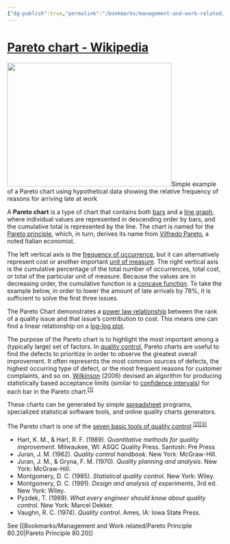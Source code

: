```yaml
---
{"dg-publish":true,"permalink":"/bookmarks/management-and-work-related/pareto-chart/","tags":["productivity","techniques","visual"]}
---
```



# [Pareto chart - Wikipedia](https://en.wikipedia.org/wiki/Pareto_chart?wprov=sfti1)

[<img src="//upload.wikimedia.org/wikipedia/commons/thumb/8/8a/Pareto.PNG/384px-Pareto.PNG" height="288" width="384" />](https://en.wikipedia.org/wiki/File:Pareto.PNG)Simple example of a Pareto chart using hypothetical data showing the relative frequency of reasons for arriving late at work

A **Pareto chart** is a type of chart that contains both [bars](https://en.wikipedia.org/wiki/Bar_chart) and a [line graph](https://en.wikipedia.org/wiki/Line_chart), where individual values are represented in descending order by bars, and the cumulative total is represented by the line. The chart is named for the [Pareto principle](https://en.wikipedia.org/wiki/Pareto_principle), which, in turn, derives its name from [Vilfredo Pareto](https://en.wikipedia.org/wiki/Vilfredo_Pareto), a noted Italian economist.

The left vertical axis is the [frequency of occurrence](https://en.wikipedia.org/wiki/Frequency_probability), but it can alternatively represent cost or another important [unit of measure](https://en.wikipedia.org/wiki/Units_of_measurement). The right vertical axis is the cumulative percentage of the total number of occurrences, total cost, or total of the particular unit of measure. Because the values are in decreasing order, the cumulative function is a [concave function](https://en.wikipedia.org/wiki/Concave_function). To take the example below, in order to lower the amount of late arrivals by 78%, it is sufficient to solve the first three issues.

The Pareto Chart demonstrates a [power law relationship](https://en.wikipedia.org/wiki/Power_law) between the rank of a quality issue and that issue’s contribution to cost. This means one can find a linear relationship on a [log-log plot](https://en.wikipedia.org/wiki/Log%E2%80%93log_plot).

The purpose of the Pareto chart is to highlight the most important among a (typically large) set of factors. In [quality control](https://en.wikipedia.org/wiki/Quality_control), Pareto charts are useful to find the defects to prioritize in order to observe the greatest overall improvement. It often represents the most common sources of defects, the highest occurring type of defect, or the most frequent reasons for customer complaints, and so on. [Wilkinson](https://en.wikipedia.org/wiki/Leland_Wilkinson) (2006) devised an algorithm for producing statistically based acceptance limits (similar to [confidence intervals](https://en.wikipedia.org/wiki/Confidence_interval)) for each bar in the Pareto chart.<sup><a href="https://en.wikipedia.org/wiki/Pareto_chart?wprov=sfti1"><span>[</span>1<span>]</span></a></sup>

These charts can be generated by simple [spreadsheet](https://en.wikipedia.org/wiki/Spreadsheet) programs, specialized statistical software tools, and online quality charts generators.

The Pareto chart is one of the [seven basic tools of quality control](https://en.wikipedia.org/wiki/Seven_basic_tools_of_quality).<sup><a href="https://en.wikipedia.org/wiki/Pareto_chart?wprov=sfti1#cite_note-2"><span>[</span>2<span>]</span></a></sup><sup><a href="https://en.wikipedia.org/wiki/Pareto_chart?wprov=sfti1"><span>[</span>3<span>]</span></a></sup>

- Hart, K. M., & Hart, R. F. (1989). _Quantitative methods for quality improvement_. Milwaukee, WI: ASQC Quality Press. Santosh: Pre Press
- Juran, J. M. (1962). _Quality control handbook_. New York: McGraw-Hill.
- Juran, J. M., & Gryna, F. M. (1970). _Quality planning and analysis_. New York: McGraw-Hill.
- Montgomery, D. C. (1985). _Statistical quality control_. New York: Wiley.
- Montgomery, D. C. (1991). _Design and analysis of experiments_, 3rd ed. New York: Wiley.
- Pyzdek, T. (1989). _What every engineer should know about quality control_. New York: Marcel Dekker.
- Vaughn, R. C. (1974). _Quality control_. Ames, IA: Iowa State Press.

See [[Bookmarks/Management and Work related/Pareto Principle 80.20\|Pareto Principle 80.20]]
